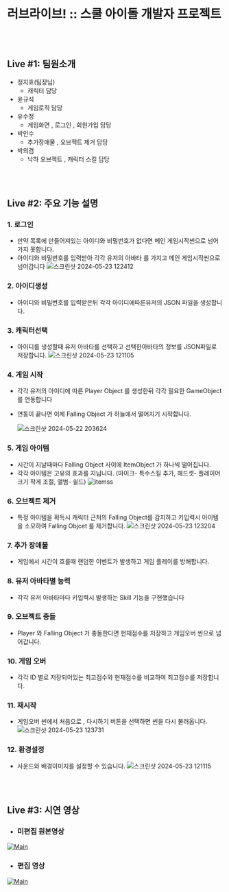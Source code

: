 # 러브라이브! :: 스쿨 아이돌 개발자 프로젝트
<br/>
<br/>

## Live #1: 팀원소개
* 정지효(팀장님)
   * 캐릭터 담당 
* 윤규석
   * 게임로직 담당
* 유수정
   * 게임화면 , 로그인 , 회원가입 담당
* 박인수
   * 추가장애물 , 오브젝트 제거 담당
* 박의겸
   * 낙하 오브젝트 , 캐릭터 스킬 담당

<br/>
<br/>

## Live  #2: 주요 기능 설명

### 1. 로그인
   * 만약 목록에 만들어져있는 아이디와 비밀번호가 없다면 메인 게임시작씬으로 넘어가지 못합니다.
   * 아이디와 비밀번호를 입력받아 각각 유저의 아바타 를 가지고 메인 게임시작씬으로 넘어갑니다
     ![스크린샷 2024-05-23 122412](https://github.com/Jihyo3/Lets_Go_Idol/assets/141620531/d580a9c4-8d60-4565-abb3-ff7e668f16d3)

### 2. 아이디생성
   * 아이디와 비밀번호를 입력받은뒤 각각 아이디에따른유저의 JSON 파일을 생성합니다.
### 3. 캐릭터선택
   * 아이디를 생성할때 유저 아바타를 선택하고 선택한아바타의 정보를 JSON파일로 저장합니다.
     ![스크린샷 2024-05-23 121105](https://github.com/Jihyo3/Lets_Go_Idol/assets/141620531/a6d3d132-16b1-4422-a590-c85b392a8b96)

### 4. 게임 시작
   * 각각 유저의 아이디에 따른 Player Object 를 생성한뒤 각각 필요한 GameObject를 연동합니다
   * 연동이 끝나면 이제 Falling Object 가 하늘에서 떨어지기 시작합니다.

     
     ![스크린샷 2024-05-22 203624](https://github.com/Jihyo3/Lets_Go_Idol/assets/141620531/df37c40f-df30-49ff-87aa-46d6b7da9fe9)

### 5. 게임 아이템
   * 시간이 지날때마다 Falling Object 사이에 ItemObject 가 하나씩 떨어집니다.
   * 각각 아이템은 고유의 효과를 지닙니다. (마이크- 특수스킬 추가, 헤드셋- 플레이어 크기 작게 조절, 앨범- 쉴드)
     ![itemss](https://github.com/Jihyo3/Lets_Go_Idol/assets/141620531/2a34119e-8279-47da-8312-d1b6641ada37)

### 6. 오브젝트 제거
   * 특정 아이템을 획득시 캐릭터 근처의 Falling Object를 감지하고 키입력시 아이템을 소모하여 Falling Objcet 를 제거합니다.
     ![스크린샷 2024-05-23 123204](https://github.com/Jihyo3/Lets_Go_Idol/assets/141620531/6fe550f1-4b85-4b38-8fda-17135ceb1aff)


### 7. 추가 장애물
   * 게임에서 시간이 흐를때 랜덤한 이벤트가 발생하고 게임 플레이를 방해합니다.

### 8. 유저 아바타별 능력
   * 각각 유저 아바타마다 키입력시 발생하는 Skill 기능을 구현했습니다
### 9. 오브젝트 충돌
   * Player 와 Falling Object 가 충돌한다면 현재점수를 저장하고 게임오버 씬으로 넘어갑니다.

### 10. 게임 오버
   * 각각 ID 별로 저장되어있는 최고점수와 현재점수를 비교하여 최고점수를 저장합니다.
    
### 11. 재시작
   * 게임오버 씬에서 처음으로 , 다시하기 버튼을 선택하면 씬을 다시 불러옵니다.
   ![스크린샷 2024-05-23 123731](https://github.com/Jihyo3/Lets_Go_Idol/assets/141620531/a0f0fb6a-383f-4c40-9792-b6ee6ca17b97)

     
### 12. 환경설정 
   * 사운드와 배경이미지를 설정할 수 있습니다.
   ![스크린샷 2024-05-23 121115](https://github.com/Jihyo3/Lets_Go_Idol/assets/141620531/56e34905-cd1b-4645-a7fe-bdeecb71ced6)

<br/>
<br/>

## Live #3: 시연 영상
*  ### 미편집 원본영상
[![Main](https://github.com/Jihyo3/Lets_Go_Idol/assets/141620531/582de7fd-21b2-4b76-b540-81e098ac510a)
](https://www.youtube.com/watch?v=ouXbAyGr-U8)

   
* ### 편집 영상
[![Main](https://github.com/Jihyo3/Lets_Go_Idol/assets/141620531/582de7fd-21b2-4b76-b540-81e098ac510a)
](https://www.youtube.com/watch?v=1NjzXURzaC0)
